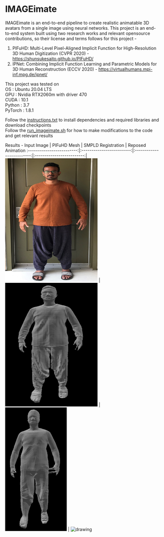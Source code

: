 # IMAGEimate
IMAGEimate is an end-to-end pipeline to create realistic animatable 3D avatars from a single image using neural networks. This project is an end-to-end system built using two research works and relevant opensource contributions, so their license and terms follows for this project - 
1. PIFuHD: Multi-Level Pixel-Aligned Implicit Function for High-Resolution 3D Human Digitization (CVPR 2020) - https://shunsukesaito.github.io/PIFuHD/
2. IPNet: Combining Implicit Function Learning and Parametric Models for 3D Human Reconstruction (ECCV 2020) - https://virtualhumans.mpi-inf.mpg.de/ipnet/

This project was tested on <br /> 
OS      : Ubuntu 20.04 LTS  <br /> 
GPU     : Nvidia RTX2060m with driver 470<br /> 
CUDA    : 10.1<br /> 
Python  : 3.7<br /> 
PyTorch : 1.8.1<br /> 

Follow the [instructions.txt](https://github.com/codesavory/IMAGEimate/blob/main/instruction.txt) to install dependencies and required libraries and download checkpoints<br /> 
Follow the [run_imageimate.sh](https://github.com/codesavory/IMAGEimate/blob/main/run_imageimate.sh) for how to make modifications to the code and get relevant results

Results - 
Input Image            |  PIFuHD Mesh | SMPLD Registration | Reposed Animation
:-------------------------:|:-------------------------:|:-------------------------:|:-------------------------:|
<img src="https://github.com/codesavory/IMAGEimate/blob/main/screenshots/IMG_3392.2.jpg" alt="drawing" width="300" height="400"/> |  <img src="https://github.com/codesavory/IMAGEimate/blob/main/screenshots/pifuhd_meshes.png" alt="drawing" width="300" height="400"/>  | <img src="https://github.com/codesavory/IMAGEimate/blob/main/screenshots/SMPLd_Fit.png" alt="drawing" width="200" height="400"/>  | <img src="https://github.com/codesavory/IMAGEimate/blob/main/screenshots/suriya-fbx-2021-08-04-221707.gif" alt="drawing" width="600" height='400'/> 
